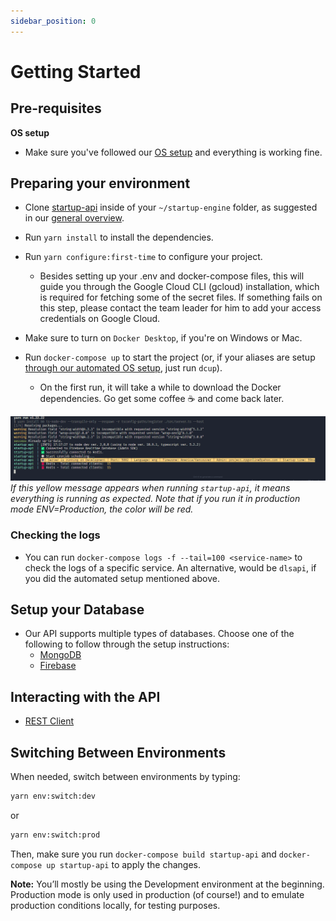 ```yaml
---
sidebar_position: 0
---
```


# Getting Started

## Pre-requisites

**OS setup**

 - Make sure you've followed our [OS setup](../os/os-setup.md) and everything is working fine.

## Preparing your environment

- Clone [startup-api](https://github.com/startup-bootstrap-engine/startup-api) inside of your `~/startup-engine` folder, as suggested in our [general overview](../general-overview/getting-started.md).

- Run `yarn install` to install the dependencies.

- Run `yarn configure:first-time` to configure your project.
  - Besides setting up your .env and docker-compose files, this will guide you through the Google Cloud CLI (gcloud) installation, which is required for fetching some of the secret files. If something fails on this step, please contact the team leader for him to add your access credentials on Google Cloud.

- Make sure to turn on `Docker Desktop`, if you're on Windows or Mac.

- Run `docker-compose up` to start the project (or, if your aliases are setup [through our automated OS setup](../os/automated-os-setup.md), just run `dcup`).
  - On the first run, it will take a while to download the Docker dependencies. Go get some coffee ☕ and come back later.

![API Running](./img/api-running.png)
_If this yellow message appears when running `startup-api`, it means everything is running as expected. Note that if you run it in production mode ENV=Production, the color will be red._


### Checking the logs

- You can run `docker-compose logs -f --tail=100 <service-name>` to check the logs of a specific service. An alternative, would be `dlsapi`, if you did the automated setup mentioned above.

## Setup your Database

- Our API supports multiple types of databases. Choose one of the following to follow through the setup instructions:
  - [MongoDB](./databases/robo3t.md)
  - [Firebase](./databases/firebase.md)

## Interacting with the API

- [REST Client](./REST-client.mdx)

## Switching Between Environments

When needed, switch between environments by typing:

```bash
yarn env:switch:dev
```

or

```bash
yarn env:switch:prod
```
Then, make sure you run `docker-compose build startup-api` and `docker-compose up startup-api` to apply the changes.

**Note:** You’ll mostly be using the Development environment at the beginning. Production mode is only used in production (of course!) and to emulate production conditions locally, for testing purposes.

